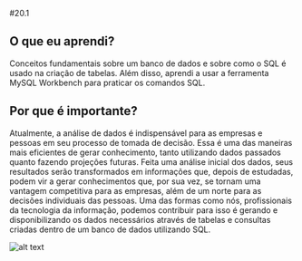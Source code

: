 #20.1

## O que eu aprendi?
Conceitos fundamentais sobre um banco de dados  e sobre como o SQL é usado na criação de tabelas. Além disso, aprendi a usar a ferramenta MySQL Workbench para praticar os comandos SQL. 

## Por que é importante?
Atualmente, a análise de dados é indispensável para as empresas e pessoas em seu processo de tomada de decisão. Essa é uma das maneiras mais eficientes de gerar conhecimento, tanto utilizando dados passados quanto fazendo projeções futuras.
Feita uma análise inicial dos dados, seus resultados serão transformados em informações que, depois de estudadas, podem vir a gerar conhecimentos que, por sua vez, se tornam uma vantagem competitiva para as empresas, além de um norte para as decisões individuais das pessoas.
Uma das formas como nós, profissionais da tecnologia da informação, podemos contribuir para isso é gerando e disponibilizando os dados necessários através de tabelas e consultas criadas dentro de um banco de dados utilizando SQL.
 
![alt text](https://s3.us-east-2.amazonaws.com/assets.app.betrybe.com/back-end/sql/images/diagrama2-e3b833ede751725627a5f9f54a9946be.png)
